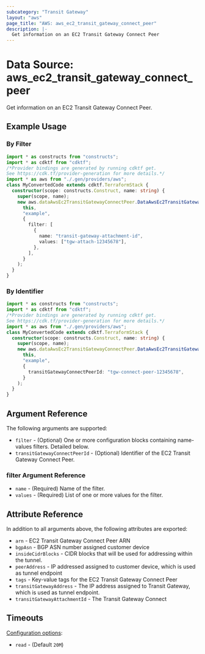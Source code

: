 ```yaml
---
subcategory: "Transit Gateway"
layout: "aws"
page_title: "AWS: aws_ec2_transit_gateway_connect_peer"
description: |-
  Get information on an EC2 Transit Gateway Connect Peer
---
```


# Data Source: aws_ec2_transit_gateway_connect_peer

Get information on an EC2 Transit Gateway Connect Peer.

## Example Usage

### By Filter

```typescript
import * as constructs from "constructs";
import * as cdktf from "cdktf";
/*Provider bindings are generated by running cdktf get.
See https://cdk.tf/provider-generation for more details.*/
import * as aws from "./.gen/providers/aws";
class MyConvertedCode extends cdktf.TerraformStack {
  constructor(scope: constructs.Construct, name: string) {
    super(scope, name);
    new aws.dataAwsEc2TransitGatewayConnectPeer.DataAwsEc2TransitGatewayConnectPeer(
      this,
      "example",
      {
        filter: [
          {
            name: "transit-gateway-attachment-id",
            values: ["tgw-attach-12345678"],
          },
        ],
      }
    );
  }
}

```

### By Identifier

```typescript
import * as constructs from "constructs";
import * as cdktf from "cdktf";
/*Provider bindings are generated by running cdktf get.
See https://cdk.tf/provider-generation for more details.*/
import * as aws from "./.gen/providers/aws";
class MyConvertedCode extends cdktf.TerraformStack {
  constructor(scope: constructs.Construct, name: string) {
    super(scope, name);
    new aws.dataAwsEc2TransitGatewayConnectPeer.DataAwsEc2TransitGatewayConnectPeer(
      this,
      "example",
      {
        transitGatewayConnectPeerId: "tgw-connect-peer-12345678",
      }
    );
  }
}

```

## Argument Reference

The following arguments are supported:

* `filter` - (Optional) One or more configuration blocks containing name-values filters. Detailed below.
* `transitGatewayConnectPeerId` - (Optional) Identifier of the EC2 Transit Gateway Connect Peer.

### filter Argument Reference

* `name` - (Required) Name of the filter.
* `values` - (Required) List of one or more values for the filter.

## Attribute Reference

In addition to all arguments above, the following attributes are exported:

* `arn` - EC2 Transit Gateway Connect Peer ARN
* `bgpAsn` - BGP ASN number assigned customer device
* `insideCidrBlocks` - CIDR blocks that will be used for addressing within the tunnel.
* `peerAddress` - IP addressed assigned to customer device, which is used as tunnel endpoint
* `tags` - Key-value tags for the EC2 Transit Gateway Connect Peer
* `transitGatewayAddress` - The IP address assigned to Transit Gateway, which is used as tunnel endpoint.
* `transitGatewayAttachmentId` - The Transit Gateway Connect

## Timeouts

[Configuration options](https://developer.hashicorp.com/terraform/language/resources/syntax#operation-timeouts):

- `read` - (Default `20M`)

<!-- cache-key: cdktf-0.17.0-pre.15 input-8222b615e033f6fd67548f593586fe3af7c94748dd48b5242ba15bf81d464fe3 -->